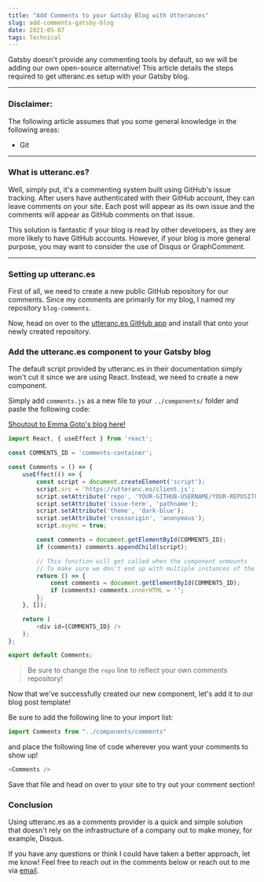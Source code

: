 ```yaml
---
title: "Add Comments to your Gatsby Blog with Utterances"
slug: add-comments-gatsby-blog
date: 2021-05-07
tags: Technical
---
```


Gatsby doesn't provide any commenting tools by default, so we will be adding our own open-source alternative! This article details the steps required to get utteranc.es setup with your Gatsby blog.

---

### Disclaimer:
The following article assumes that you some general knowledge in the following areas:
- Git

---

### What is utteranc.es?
Well, simply put, it's a commenting system built using GitHub's issue tracking. After users have authenticated with their GitHub account, they can leave comments on your site. Each post will appear as its own issue and the comments will appear as GitHub comments on that issue. 

This solution is fantastic if your blog is read by other developers, as they are more likely to have GitHub accounts. However, if your blog is more general purpose, you may want to consider the use of Disqus or GraphComment.

---

### Setting up utteranc.es

First of all, we need to create a new public GitHub repository for our comments. Since my comments are primarily for my blog, I named my repository `blog-comments`.

Now, head on over to the [utteranc.es GitHub app](https://github.com/apps/utterances) and install that onto your newly created repository.

### Add the utteranc.es component to your Gatsby blog

The default script provided by utteranc.es in their documentation simply won't cut it since we are using React. Instead, we need to create a new component.

Simply add `comments.js` as a new file to your `../components/` folder and paste the following code:

[Shoutout to Emma Goto's blog here!](https://www.emgoto.com/gatsby-comments/)

```js
import React, { useEffect } from 'react';

const COMMENTS_ID = 'comments-container';

const Comments = () => {
    useEffect(() => {
        const script = document.createElement('script');
        script.src = 'https://utteranc.es/client.js';
        script.setAttribute('repo', 'YOUR-GITHUB-USERNAME/YOUR-REPOSITORY');
        script.setAttribute('issue-term', 'pathname');
        script.setAttribute('theme', 'dark-blue');
        script.setAttribute('crossorigin', 'anonymous');
        script.async = true;

        const comments = document.getElementById(COMMENTS_ID);
        if (comments) comments.appendChild(script);

        // This function will get called when the component unmounts
        // To make sure we don't end up with multiple instances of the comments component
        return () => {
            const comments = document.getElementById(COMMENTS_ID);
            if (comments) comments.innerHTML = '';
        };
    }, []);

    return (
        <div id={COMMENTS_ID} />
    );
};

export default Comments;
```

> Be sure to change the `repo` line to reflect your own comments repository!

Now that we've successfully created our new component, let's add it to our blog post template!

Be sure to add the following line to your import list:

```js
import Comments from "../components/comments"
```

and place the following line of code wherever you want your comments to show up!
```js
<Comments />
```
Save that file and head on over to your site to try out your comment section!

### Conclusion

Using utteranc.es as a comments provider is a quick and simple solution that doesn't rely on the infrastructure of a company out to make money, for example, Disqus.

If you have any questions or think I could have taken a better approach, let me know! Feel free to reach out in the comments below or reach out to me via [email](mailto:zacchary@puckeridge.me).